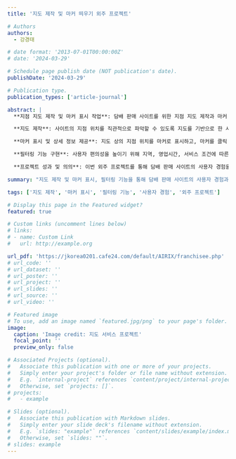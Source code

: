 ```yaml
---
title: '지도 제작 및 마커 띄우기 외주 프로젝트'

# Authors
authors:
  - 강경태

# date format: '2013-07-01T00:00:00Z'
# date: '2024-03-29'

# Schedule page publish date (NOT publication's date).
publishDate: '2024-03-29'

# Publication type.
publication_types: ['article-journal']

abstract: |
  **지점 지도 제작 및 마커 표시 작업**: 담배 판매 사이트를 위한 지점 지도 제작과 마커 표시 및 필터링 기능 구현 프로젝트를 수행하였습니다. 이를 통해 사용자는 원하는 지점의 위치를 쉽게 파악할 수 있으며, 다양한 조건을 통해 지점을 검색하고 정보를 얻을 수 있습니다.

  **지도 제작**: 사이트의 지점 위치를 직관적으로 파악할 수 있도록 지도를 기반으로 한 시스템을 구축했습니다. 이를 통해 고객이 특정 지역의 지점을 손쉽게 확인할 수 있습니다.

  **마커 표시 및 상세 정보 제공**: 지도 상의 지점 위치를 마커로 표시하고, 마커를 클릭 시 지점의 상세 정보(지점 이름, 주소, 영업시간 등)를 제공하여 직관적인 정보 전달을 가능하게 했습니다.

  **필터링 기능 구현**: 사용자 편의성을 높이기 위해 지역, 영업시간, 서비스 조건에 따른 필터링 기능을 추가하였습니다. 이를 통해 사용자는 자신이 원하는 조건에 따라 지점을 효율적으로 검색할 수 있게 되었습니다.

  **프로젝트 성과 및 의의**: 이번 외주 프로젝트를 통해 담배 판매 사이트의 사용자 경험을 개선하였고, 사용자가 지점을 쉽고 편리하게 찾을 수 있는 기능을 제공함으로써 사이트의 가치를 높였습니다.

summary: "지도 제작 및 마커 표시, 필터링 기능을 통해 담배 판매 사이트의 사용자 경험과 지점 검색 편의성을 크게 향상시킨 프로젝트입니다."

tags: ['지도 제작', '마커 표시', '필터링 기능', '사용자 경험', '외주 프로젝트']

# Display this page in the Featured widget?
featured: true

# Custom links (uncomment lines below)
# links:
# - name: Custom Link
#   url: http://example.org

url_pdf: 'https://jkorea0201.cafe24.com/default/AIRIX/franchisee.php'
# url_code: ''
# url_dataset: ''
# url_poster: ''
# url_project: ''
# url_slides: ''
# url_source: ''
# url_video: ''

# Featured image
# To use, add an image named `featured.jpg/png` to your page's folder.
image:
  caption: 'Image credit: 지도 서비스 프로젝트'
  focal_point: ''
  preview_only: false

# Associated Projects (optional).
#   Associate this publication with one or more of your projects.
#   Simply enter your project's folder or file name without extension.
#   E.g. `internal-project` references `content/project/internal-project/index.md`.
#   Otherwise, set `projects: []`.
# projects:
#   - example

# Slides (optional).
#   Associate this publication with Markdown slides.
#   Simply enter your slide deck's filename without extension.
#   E.g. `slides: "example"` references `content/slides/example/index.md`.
#   Otherwise, set `slides: ""`.
# slides: example
---
```

